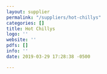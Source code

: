 ```yaml
---
layout: supplier
permalink: "/suppliers/hot-chillys"
categories: []
title: Hot Chillys
logo: ''
website: ''
pdfs: []
info: ''
date: 2019-03-29 17:28:38 -0500

---
```

